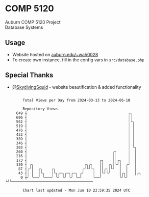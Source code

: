 # COMP 5120
Auburn COMP 5120 Project  
Database Systems

## Usage
- Website hosted on [auburn.edu/~wah0028](https://webhome.auburn.edu/~wah0028/)
- To create own instance, fill in the config vars in `src/database.php`

## Special Thanks
- [@SkydivingSquid](https://github.com/SkydivingSquid) - website beautification & added functionality

```

        Total Views per Day from 2024-03-13 to 2024-06-10

        Repository Views
     649 ┼                                              ╭╮
     606 ┤                                              ││
     562 ┤                                              │╰╮
     519 ┤                                              │ │
     476 ┤                                              │ │
     433 ┤                                              │ │
     389 ┤                                              │ │
     346 ┤                                              │ │
     303 ┤                                              │ ╰╮
     260 ┤                                       ╭╮     │  │
     216 ┤                                       ││     │  │
     173 ┤                                 ╭╮    ││╭╮   │  │
     130 ┤ ╭╮                       ╭╮╭╮   ││  ╭╮│╰╯│  ╭╯  │
      87 ┤╭╯│  ╭╮    ╭╮            ╭╯╰╯╰╮  ││╭╮│╰╯  │  │   │
      43 ┤│ │  │╰╮   │╰╮╭─╮╭─╮╭─╮ ╭╯    │  │╰╯╰╯    │╭╮│   │╭╮
       0 ┼╯ ╰──╯ ╰───╯ ╰╯ ╰╯ ╰╯ ╰─╯     ╰──╯        ╰╯╰╯   ╰╯╰─────────────────────────────────────

        Chart last updated - Mon Jun 10 23:59:35 2024 UTC
        
```
